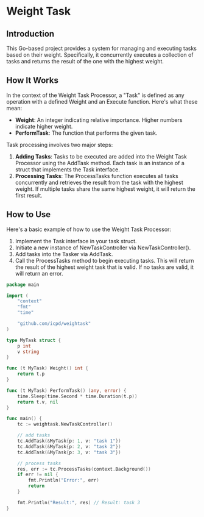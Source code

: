 # Weight Task
## Introduction
This Go-based project provides a system for managing and executing tasks based on their weight. Specifically, it concurrently executes a collection of tasks and returns the result of the one with the highest weight.
## How It Works
In the context of the Weight Task Processor, a "Task" is defined as any operation with a defined Weight and an Execute function. Here's what these mean:
- **Weight**: An integer indicating relative importance. Higher numbers indicate higher weight.  
- **PerformTask**: The function that performs the given task.    

Task processing involves two major steps:  
1. **Adding Tasks**: Tasks to be executed are added into the Weight Task Processor using the AddTask method. Each task is an instance of a struct that implements the Task interface.
2. **Processing Tasks**: The ProcessTasks function executes all tasks concurrently and retrieves the result from the task with the highest weight. If multiple tasks share the same highest weight, it will return the first result.  
## How to Use
Here's a basic example of how to use the Weight Task Processor:  
1. Implement the Task interface in your task struct.
2. Initiate a new instance of NewTaskController via NewTaskController().
3. Add tasks into the Tasker via AddTask.
4. Call the ProcessTasks method to begin executing tasks. This will return the result of the highest weight task that is valid. If no tasks are valid, it will return an error.
```go
package main

import (
	"context"
	"fmt"
	"time"

	"github.com/icpd/weightask"
)

type MyTask struct {
	p int
	v string
}

func (t MyTask) Weight() int {
	return t.p
}

func (t MyTask) PerformTask() (any, error) {
	time.Sleep(time.Second * time.Duration(t.p))
	return t.v, nil
}

func main() {
	tc := weightask.NewTaskController()

	// add tasks
	tc.AddTask(&MyTask{p: 1, v: "task 1"})
	tc.AddTask(&MyTask{p: 2, v: "task 2"})
	tc.AddTask(&MyTask{p: 3, v: "task 3"})

	// process tasks
	res, err := tc.ProcessTasks(context.Background())
	if err != nil {
		fmt.Println("Error:", err)
		return
	}

	fmt.Println("Result:", res) // Result: task 3
}

```
